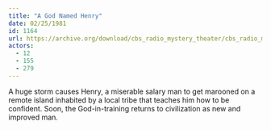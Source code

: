 ```yaml
---
title: "A God Named Henry"
date: 02/25/1981
id: 1164
url: https://archive.org/download/cbs_radio_mystery_theater/cbs_radio_mystery_theater-1151-1200.zip/cbs_radio_mystery_theater-1151-1200%2Fcbsrmt_1164_a_god_named_henry.mp3
actors:
  - 12
  - 155
  - 279
---
```

A huge storm causes Henry, a miserable salary man to get marooned on a remote island inhabited by a local tribe that teaches him how to be confident. Soon, the God-in-training returns to civilization as new and improved man.